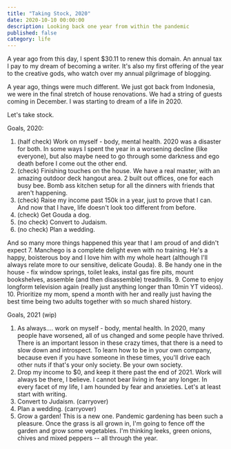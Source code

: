 ```yaml
---
title: "Taking Stock, 2020"
date: 2020-10-10 00:00:00
description: Looking back one year from within the pandemic
published: false
category: life
---
```


A year ago from this day, I spent $30.11 to renew this domain. An annual tax I pay to my dream of becoming a writer. It's also my first offering of the year to the creative gods, who watch over my annual pilgrimage of blogging. 

A year ago, things were much different. We just got back from Indonesia, we were in the final stretch of house renovations. We had a string of guests coming in December. I was starting to dream of a life in 2020.

Let's take stock.

Goals, 2020:
1. (half check) Work on myself - body, mental health. 2020 was a disaster for both. In some ways I spent the year in a worsening decline (like everyone), but also maybe need to go through some darkness and ego death before I come out the other end. 
2. (check) Finishing touches on the house. We have a real master, with an amazing outdoor deck hangout area. 2 built out offices, one for each busy bee. Bomb ass kitchen setup for all the dinners with friends that aren't happening. 
3. (check) Raise my income past 150k in a year, just to prove that I can. And now that I have, life doesn't look too different from before. 
4. (check) Get Gouda a dog. 
5. (no check) Convert to Judaism.
6. (no check) Plan a wedding.

And so many more things happened this year that I am proud of and didn't expect
7. Manchego is a complete delight even with no training. He's a happy, boisterous boy and I love him with my whole heart (although I'll always relate more to our sensitive, delicate Gouda). 
8. Be handy one in the house - fix window springs, toilet leaks, instal gas fire pits, mount bookshelves, assemble (and then disassemble) treadmills.
9. Come to enjoy longform television again (really just anything longer than 10min YT videos).
10. Prioritize my mom, spend a month with her and really just having the best time being two adults together with so much shared history. 


Goals, 2021 (wip)
1. As always.... work on myself - body, mental health. In 2020, many people have worsened, all of us changed and some people have thrived. There is an important lesson in these crazy times, that there is a need to slow down and introspect. To learn how to be in your own company, because even if you have someone in these times, you'll drive each other nuts if that's your only society. Be your own society.
2. Drop my income to $0, and keep it there past the end of 2021. Work will always be there, I believe. I cannot bear living in fear any longer. In every facet of my life, I am hounded by fear and anxieties. Let's at least start with writing. 
3. Convert to Judaism. (carryover)
4. Plan a wedding. (carryover)
5. Grow a garden! This is a new one. Pandemic gardening has been such a pleasure. Once the grass is all grown in, I'm going to fence off the garden and grow some vegetables. I'm thinking leeks, green onions, chives and mixed peppers -- all through the year. 

